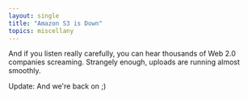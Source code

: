 ```yaml
---
layout: single
title: "Amazon S3 is Down"
topics: miscellany
---
```

And if you listen really carefully, you can hear thousands of Web 2.0 companies screaming. Strangely enough, uploads are running almost smoothly.

Update: And we're back on ;)